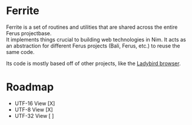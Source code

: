 # Ferrite
Ferrite is a set of routines and utilities that are shared across the entire Ferus projectbase. \
It implements things crucial to building web technologies in Nim.
It acts as an abstraction for different Ferus projects (Bali, Ferus, etc.) to reuse the same code.

Its code is mostly based off of other projects, like the [Ladybird browser](https://ladybird.org).

# Roadmap
- UTF-16 View [X]
- UTF-8 View [X]
- UTF-32 View [ ]

